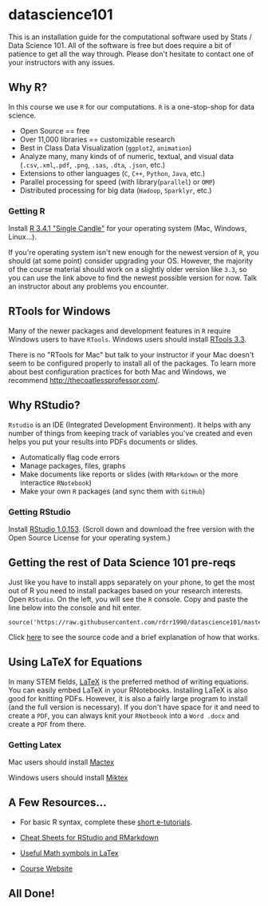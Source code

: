 # datascience101

This is an installation guide for the computational software used by Stats / Data Science 101. All of the software is free but does require a bit of patience to get all the way through. Please don't hesitate to contact one of your instructors with any issues.

## Why R?

In this course we use `R` for our computations. `R` is a one-stop-shop for data science. 

 - Open Source == free
 - Over 11,000 libraries == customizable research
 - Best in Class Data Visualization (`ggplot2`, `animation`)
 - Analyze many, many kinds of of numeric, textual, and visual data (`.csv`,`.xml`,`.pdf`, `.png`, `.sas`, `.dta`, `.json`, etc.)
 - Extensions to other languages (`C`, `C++`, `Python`, `Java`, etc.)
 - Parallel processing for speed (with library(`parallel`) or `OMP`)
 - Distributed processing for big data (`Hadoop`, `Sparklyr`, etc.)

### Getting R

Install [R 3.4.1 "Single Candle"](https://cran.cnr.berkeley.edu/) for your operating system (Mac, Windows, Linux...).

If you're operating system isn't new enough for the newest version of `R`, you should (at some point) consider upgrading your OS. However, the majority of the course material should work on a slightly older version like `3.3`, so you can use the link above to find the newest possible version for now. Talk an instructor about any problems you encounter.

## RTools for Windows

Many of the newer packages and development features in `R` require Windows users to have `RTools`. Windows users should install [RTools 3.3](https://cran.r-project.org/bin/windows/Rtools/). 

There is no "RTools for Mac" but talk to your instructor if your Mac doesn't seem to be configured properly to install all of the packages. To learn more about best configuration practices for both Mac and Windows, we recommend http://thecoatlessprofessor.com/.


## Why RStudio?

`Rstudio` is an IDE (Integrated Development Environment). It helps with any number of things from keeping track of variables you've created and even helps you put your results into PDFs documents or slides.

- Automatically flag code errors
- Manage packages, files, graphs
- Make documents like reports or slides (with `RMarkdown` or the more interactice `RNotebook`)
- Make your own `R` packages (and sync them with `GitHub`)

### Getting RStudio

Install [RStudio 1.0.153](https://www.rstudio.com/products/rstudio/download/). (Scroll down and download the free version with the Open Source License for your operating system.)

## Getting the rest of Data Science 101 pre-reqs

Just like you have to install apps separately on your phone, to get the most out of R you need to install packages based on your research interests. Open `RStudio`. On the left, you will see the `R` console. Copy and paste the line below into the console and hit enter.

```
source('https://raw.githubusercontent.com/rdrr1990/datascience101/master/INSTALL.R')
```

Click [here](https://github.com/rdrr1990/datascience101/INSTALL.R) to see the source code and a brief explanation of how that works.


## Using LaTeX for Equations

In many STEM fields, [LaTeX](https://www.latex-project.org/) is the preferred method of writing equations. You can easily embed LaTeX in your RNotebooks. Installing LaTeX is also good for knitting PDFs. However, it is also a fairly large program to install (and the full version is necessary). If you don't have space for it and need to create a `PDF`, you can always knit your `RNotbeook` into a `Word .docx` and create a `PDF` from there. 

### Getting Latex

Mac users should install [Mactex](http://www.tug.org/mactex/mactex-download.html)

Windows users should install [Miktex](https://miktex.org/howto/install-miktex)

## A Few Resources...

- For basic R syntax, complete these [short e-tutorials](http://tryr.codeschool.com/).

- [Cheat Sheets for RStudio and RMarkdown](https://www.rstudio.com/resources/cheatsheets/)

- [Useful Math symbols in LaTex](https://www.sharelatex.com/learn/List_of_Greek_letters_and_math_symbols)

- [Course Website](http://web.stanford.edu/class/stats101/)

## All Done!

